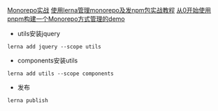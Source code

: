 [Monorepo实战](https://juejin.cn/post/6866748110644822023)
[使用lerna管理monorepo及发npm包实战教程](https://zhuanlan.zhihu.com/p/404166248)
[从0开始使用pnpm构建一个Monorepo方式管理的demo](https://juejin.cn/post/7115058575801581605)

- utils安装jquery
```
lerna add jquery --scope utils 
```
- components安装utils
```
lerna add utils --scope components
```

- 发布
```
lerna publish
```